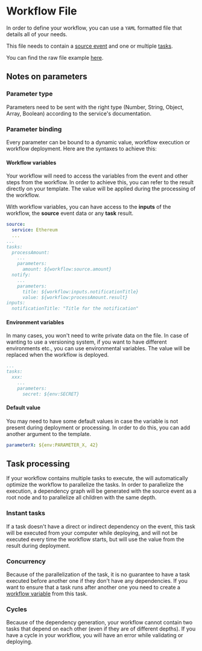 # Workflow File

In order to define your workflow, you can use a `YAML` formatted file that details all of your needs.

This file needs to contain a [source event](source.md) and one or multiple [tasks](task.md).

You can find the raw file example [here](https://github.com/mesg-foundation/documentation/blob/master/workflow/example.yml).

## Notes on parameters

### Parameter type

Parameters need to be sent with the right type \(Number, String, Object, Array, Boolean\) according to the service's documentation.

### Parameter binding

Every parameter can be bound to a dynamic value, workflow execution or workflow deployment. Here are the syntaxes to achieve this:

#### Workflow variables

Your workflow will need to access the variables from the event and other steps from the workflow. In order to achieve this, you can refer to the result directly on your template. The value will be applied during the processing of the workflow.

With workflow variables, you can have access to the **inputs** of the workflow, the **source** event data or any **task** result.

```yaml
source:
  service: Ethereum
  ...
...
tasks:
  processAmount:
    ...
    parameters:
      amount: ${workflow:source.amount}
  notify:
    ...
    parameters:
      title: ${workflow:inputs.notificationTitle}
      value: ${workflow:processAmount.result}
inputs:
  notificationTitle: "Title for the notification"
```

#### Environment variables

In many cases, you won't need to write private data on the file. In case of wanting to use a versioning system, if you want to have different environments etc., you can use environmental variables. The value will be replaced when the workflow is deployed.

```yaml
...
tasks:
  xxx:
    ...
    parameters:
      secret: ${env:SECRET}
```

#### Default value

You may need to have some default values in case the variable is not present during deployment or processing. In order to do this, you can add another argument to the template.

```yaml
parameterX: ${env:PARAMETER_X, 42}
```

## Task processing

If your workflow contains multiple tasks to execute, the  will automatically optimize the workflow to parallelize the tasks. In order to parallelize the execution, a dependency graph will be generated with the source event as a root node and to parallelize all children with the same depth.

### Instant tasks

If a task doesn't have a direct or indirect dependency on the event, this task will be executed from your computer while deploying, and will not be executed every time the workflow starts, but will use the value from the result during deployment.

### Concurrency

Because of the parallelization of the task, it is no guarantee to have a task executed before another one if they don't have any dependencies. If you want to ensure that a task runs after another one you need to create a [workflow variable](workflow-file.md#workflow-variables) from this task.

### Cycles

Because of the dependency generation, your workflow cannot contain two tasks that depend on each other \(even if they are of different depths\). If you have a cycle in your workflow, you will have an error while validating or deploying.

